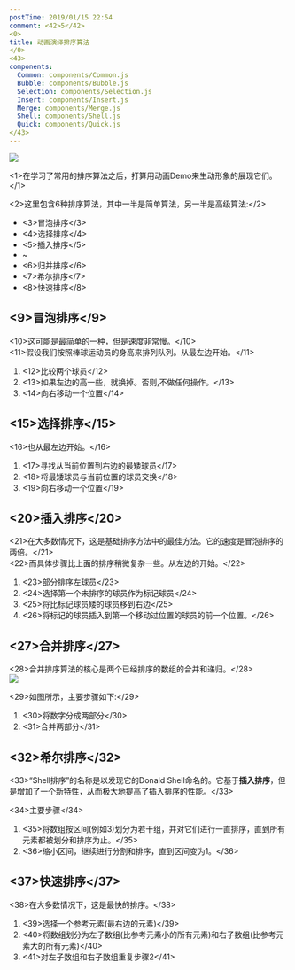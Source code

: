 ```yaml
---
postTime: 2019/01/15 22:54
comment: <42>5</42>
<0>
title: 动画演绎排序算法
</0>
<43>
components:
  Common: components/Common.js
  Bubble: components/Bubble.js
  Selection: components/Selection.js
  Insert: components/Insert.js
  Merge: components/Merge.js
  Shell: components/Shell.js
  Quick: components/Quick.js
</43>
---
```


![](https://terry-su.github.io/BlogCDN/images/simpson-evolution.jpg)    

<1>在学习了常用的排序算法之后，打算用动画Demo来生动形象的展现它们。</1>

<2>这里包含6种排序算法，其中一半是简单算法，另一半是高级算法:</2>
* <3>冒泡排序</3>
* <4>选择排序</4>
* <5>插入排序</5>
* ~
* <6>归并排序</6>
* <7>希尔排序</7>
* <8>快速排序</8>



## <9>冒泡排序</9>
<10>这可能是最简单的一种，但是速度非常慢。</10>  
<11>假设我们按照棒球运动员的身高来排列队列。从最左边开始。</11>
1. <12>比较两个球员</12> 
2. <13>如果左边的高一些，就换掉。否则,不做任何操作。</13>
3. <14>向右移动一个位置</14>

<Bubble />


## <15>选择排序</15>
<16>也从最左边开始。</16>
1. <17>寻找从当前位置到右边的最矮球员</17>
2. <18>将最矮球员与当前位置的球员交换</18>
2. <19>向右移动一个位置</19>


<Selection />


## <20>插入排序</20>
<21>在大多数情况下，这是基础排序方法中的最佳方法。它的速度是冒泡排序的两倍。</21>  
<22>而具体步骤比上面的排序稍微复杂一些。从左边的开始。</22>
1. <23>部分排序左球员</23>
2. <24>选择第一个未排序的球员作为标记球员</24>
3. <25>将比标记球员矮的球员移到右边</25>
4. <26>将标记的球员插入到第一个移动过位置的球员的前一个位置。</26>

<Insert />





## <27>合并排序</27>
<28>合并排序算法的核心是两个已经排序的数组的合并和递归。</28>  
![](https://upload.wikimedia.org/wikipedia/commons/thumb/e/e6/Merge_sort_algorithm_diagram.svg/800px-Merge_sort_algorithm_diagram.svg.png)

<29>如图所示，主要步骤如下:</29>
1. <30>将数字分成两部分</30>
2. <31>合并两部分</31>

<Merge />

## <32>希尔排序</32>
<33>“Shell排序”的名称是以发现它的Donald Shell命名的。它基于**插入排序**，但是增加了一个新特性，从而极大地提高了插入排序的性能。</33>  

<34>主要步骤</34>
1. <35>将数组按区间(例如3)划分为若干组，并对它们进行一直排序，直到所有元素都被划分和排序为止。</35>
2. <36>缩小区间，继续进行分割和排序，直到区间变为1。</36>

<Shell />



## <37>快速排序</37>
<38>在大多数情况下，这是最快的排序。</38>

1. <39>选择一个参考元素(最右边的元素)</39>
2. <40>将数组划分为左子数组(比参考元素小的所有元素)和右子数组(比参考元素大的所有元素)</40>
3. <41>对左子数组和右子数组重复步骤2</41>

<Quick />